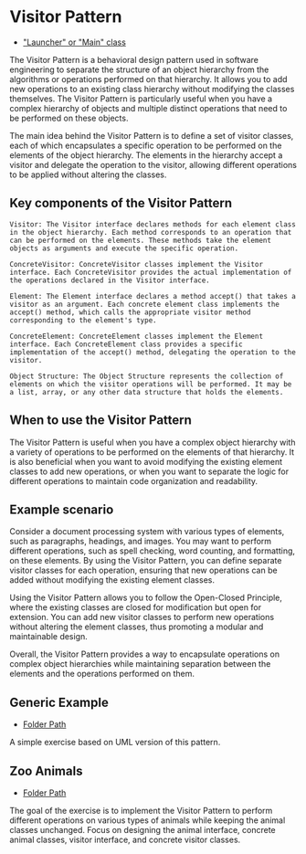 # Visitor Pattern

- ["Launcher" or "Main" class](./src/main/java/it/gb/VisitorPattern.java)

The Visitor Pattern is a behavioral design pattern used in software engineering to separate the structure of an object hierarchy from the algorithms or operations performed on that hierarchy. It allows you to add new operations to an existing class hierarchy without modifying the classes themselves. The Visitor Pattern is particularly useful when you have a complex hierarchy of objects and multiple distinct operations that need to be performed on these objects.

The main idea behind the Visitor Pattern is to define a set of visitor classes, each of which encapsulates a specific operation to be performed on the elements of the object hierarchy. The elements in the hierarchy accept a visitor and delegate the operation to the visitor, allowing different operations to be applied without altering the classes.

## Key components of the Visitor Pattern

    Visitor: The Visitor interface declares methods for each element class in the object hierarchy. Each method corresponds to an operation that can be performed on the elements. These methods take the element objects as arguments and execute the specific operation.

    ConcreteVisitor: ConcreteVisitor classes implement the Visitor interface. Each ConcreteVisitor provides the actual implementation of the operations declared in the Visitor interface.

    Element: The Element interface declares a method accept() that takes a visitor as an argument. Each concrete element class implements the accept() method, which calls the appropriate visitor method corresponding to the element's type.

    ConcreteElement: ConcreteElement classes implement the Element interface. Each ConcreteElement class provides a specific implementation of the accept() method, delegating the operation to the visitor.

    Object Structure: The Object Structure represents the collection of elements on which the visitor operations will be performed. It may be a list, array, or any other data structure that holds the elements.

## When to use the Visitor Pattern

The Visitor Pattern is useful when you have a complex object hierarchy with a variety of operations to be performed on the elements of that hierarchy. It is also beneficial when you want to avoid modifying the existing element classes to add new operations, or when you want to separate the logic for different operations to maintain code organization and readability.

## Example scenario

Consider a document processing system with various types of elements, such as paragraphs, headings, and images. You may want to perform different operations, such as spell checking, word counting, and formatting, on these elements. By using the Visitor Pattern, you can define separate visitor classes for each operation, ensuring that new operations can be added without modifying the existing element classes.

Using the Visitor Pattern allows you to follow the Open-Closed Principle, where the existing classes are closed for modification but open for extension. You can add new visitor classes to perform new operations without altering the element classes, thus promoting a modular and maintainable design.

Overall, the Visitor Pattern provides a way to encapsulate operations on complex object hierarchies while maintaining separation between the elements and the operations performed on them.

## Generic Example

- [Folder Path](./src/main/java/it/gb/generic)

A simple exercise based on UML version of this pattern.

## Zoo Animals

- [Folder Path](./src/main/java/it/gb/zooAnimals)

The goal of the exercise is to implement the Visitor Pattern to perform different operations on various types of animals while keeping the animal classes unchanged. Focus on designing the animal interface, concrete animal classes, visitor interface, and concrete visitor classes.
